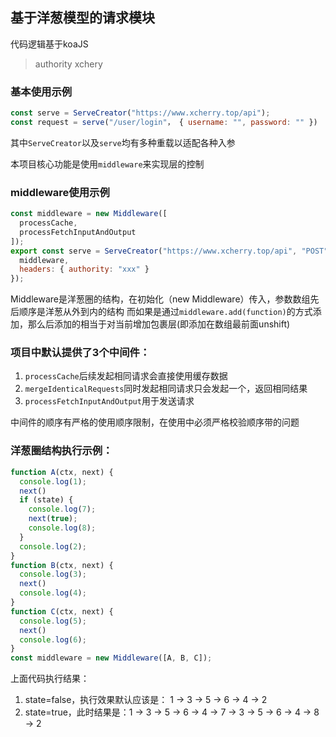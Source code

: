 ## 基于洋葱模型的请求模块

代码逻辑基于koaJS

> authority xchery

### 基本使用示例
```javascript
const serve = ServeCreator("https://www.xcherry.top/api");
const request = serve("/user/login"， { username: "", password: "" })
```
其中`ServeCreator`以及`serve`均有多种重载以适配各种入参


本项目核心功能是使用`middleware`来实现层的控制

### middleware使用示例
```javascript
const middleware = new Middleware([
  processCache,
  processFetchInputAndOutput
]);
export const serve = ServeCreator("https://www.xcherry.top/api", "POST", {
  middleware,
  headers: { authority: "xxx" }
});
```

Middleware是洋葱圈的结构，在初始化（new Middleware）传入，参数数组先后顺序是洋葱从外到内的结构
而如果是通过`middleware.add(function)`的方式添加，那么后添加的相当于对当前增加包裹层(即添加在数组最前面unshift)

### 项目中默认提供了3个中间件：
1. `processCache`后续发起相同请求会直接使用缓存数据
3. `mergeIdenticalRequests`同时发起相同请求只会发起一个，返回相同结果
2. `processFetchInputAndOutput`用于发送请求

中间件的顺序有严格的使用顺序限制，在使用中必须严格校验顺序带的问题

### 洋葱圈结构执行示例：
```javascript
function A(ctx, next) {
  console.log(1);
  next()
  if (state) {
    console.log(7);
    next(true);
    console.log(8);
  }
  console.log(2);
}
function B(ctx, next) {
  console.log(3);
  next()
  console.log(4);
}
function C(ctx, next) {
  console.log(5);
  next()
  console.log(6);
}
const middleware = new Middleware([A, B, C]);
```

上面代码执行结果：
1. state=false，执行效果默认应该是： 1 -> 3 -> 5 -> 6 -> 4 -> 2
2. state=true，此时结果是：1 -> 3 -> 5 -> 6 -> 4 -> 7 -> 3 -> 5 -> 6 -> 4 -> 8 -> 2

